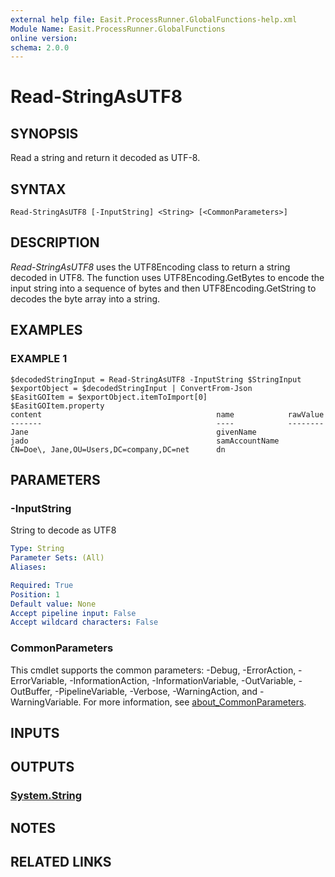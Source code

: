 ```yaml
---
external help file: Easit.ProcessRunner.GlobalFunctions-help.xml
Module Name: Easit.ProcessRunner.GlobalFunctions
online version:
schema: 2.0.0
---
```


# Read-StringAsUTF8

## SYNOPSIS
Read a string and return it decoded as UTF-8.

## SYNTAX

```
Read-StringAsUTF8 [-InputString] <String> [<CommonParameters>]
```

## DESCRIPTION
*Read-StringAsUTF8* uses the UTF8Encoding class to return a string decoded in UTF8.
The function uses UTF8Encoding.GetBytes to encode the input string into a sequence of bytes and then UTF8Encoding.GetString to decodes the byte array into a string.

## EXAMPLES

### EXAMPLE 1
```
$decodedStringInput = Read-StringAsUTF8 -InputString $StringInput
$exportObject = $decodedStringInput | ConvertFrom-Json
$EasitGOItem = $exportObject.itemToImport[0]
$EasitGOItem.property
content                                       name            rawValue
-------                                       ----            --------
Jane                                          givenName
jado                                          samAccountName
CN=Doe\, Jane,OU=Users,DC=company,DC=net      dn
```

## PARAMETERS

### -InputString
String to decode as UTF8

```yaml
Type: String
Parameter Sets: (All)
Aliases:

Required: True
Position: 1
Default value: None
Accept pipeline input: False
Accept wildcard characters: False
```

### CommonParameters
This cmdlet supports the common parameters: -Debug, -ErrorAction, -ErrorVariable, -InformationAction, -InformationVariable, -OutVariable, -OutBuffer, -PipelineVariable, -Verbose, -WarningAction, and -WarningVariable. For more information, see [about_CommonParameters](http://go.microsoft.com/fwlink/?LinkID=113216).

## INPUTS

## OUTPUTS

### [System.String](https://learn.microsoft.com/en-us/dotnet/api/system.string)
## NOTES

## RELATED LINKS
